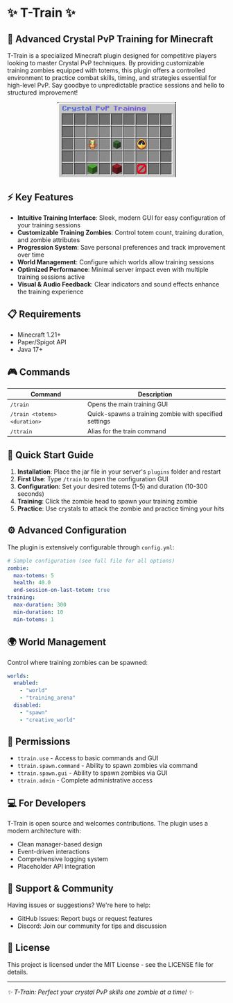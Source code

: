 # ✨ T-Train ✨
## 🔮 Advanced Crystal PvP Training for Minecraft

T-Train is a specialized Minecraft plugin designed for competitive players looking to master Crystal PvP techniques. By providing customizable training zombies equipped with totems, this plugin offers a controlled environment to practice combat skills, timing, and strategies essential for high-level PvP. Say goodbye to unpredictable practice sessions and hello to structured improvement!

<p align="center">
  <img src="assets/gui.png" alt="GUI Preview">
</p>

## ⚡ Key Features
- **Intuitive Training Interface**: Sleek, modern GUI for easy configuration of your training sessions
- **Customizable Training Zombies**: Control totem count, training duration, and zombie attributes
- **Progression System**: Save personal preferences and track improvement over time
- **World Management**: Configure which worlds allow training sessions
- **Optimized Performance**: Minimal server impact even with multiple training sessions active
- **Visual & Audio Feedback**: Clear indicators and sound effects enhance the training experience

## 📋 Requirements
- Minecraft 1.21+
- Paper/Spigot API
- Java 17+

## 🎮 Commands
| Command | Description |
|---------|-------------|
| `/train` | Opens the main training GUI |
| `/train <totems> <duration>` | Quick-spawns a training zombie with specified settings |
| `/ttrain` | Alias for the train command |

## 🚀 Quick Start Guide
1. **Installation**: Place the jar file in your server's `plugins` folder and restart
2. **First Use**: Type `/train` to open the configuration GUI
3. **Configuration**: Set your desired totems (1-5) and duration (10-300 seconds)
4. **Training**: Click the zombie head to spawn your training zombie
5. **Practice**: Use crystals to attack the zombie and practice timing your hits

## ⚙️ Advanced Configuration
The plugin is extensively configurable through `config.yml`:
```yaml
# Sample configuration (see full file for all options)
zombie:
  max-totems: 5
  health: 40.0
  end-session-on-last-totem: true
training:
  max-duration: 300
  min-duration: 10
  min-totems: 1
```

## 🌍 World Management
Control where training zombies can be spawned:
```yaml
worlds:
  enabled:
    - "world"
    - "training_arena"
  disabled:
    - "spawn"
    - "creative_world"
```

## 🔑 Permissions
- `ttrain.use` - Access to basic commands and GUI
- `ttrain.spawn.command` - Ability to spawn zombies via command
- `ttrain.spawn.gui` - Ability to spawn zombies via GUI
- `ttrain.admin` - Complete administrative access

## 💻 For Developers
T-Train is open source and welcomes contributions. The plugin uses a modern architecture with:
- Clean manager-based design
- Event-driven interactions
- Comprehensive logging system
- Placeholder API integration

## 🤝 Support & Community
Having issues or suggestions? We're here to help:
- GitHub Issues: Report bugs or request features
- Discord: Join our community for tips and discussion

## 📜 License
This project is licensed under the MIT License - see the LICENSE file for details.

---
*✨ T-Train: Perfect your crystal PvP skills one zombie at a time! ✨*
